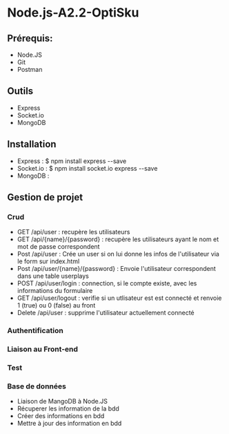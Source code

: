 # Node.js-A2.2-OptiSku
## Prérequis:
- Node.JS
- Git
- Postman

## Outils
- Express
- Socket.io
- MongoDB

## Installation
- Express : $ npm install express --save
- Socket.io : $ npm install socket.io express --save
- MongoDB : 

## Gestion de projet
### Crud
- GET /api/user : recupère les utilisateurs
- GET /api/{name}/{password} : recupère les utilisateurs ayant le nom et mot de passe correspondent
- Post /api/user : Crée un user si on lui donne les infos de l'utilisateur via le form sur index.html
- Post /api/user/{name}/{password} : Envoie l'utilisateur correspondent dans une table userplays
- POST /api/user/login : connection, si le compte existe, avec les informations du formulaire
- GET /api/user/logout : verifie si un utlisateur est est connecté et renvoie 1 (true) ou 0 (false) au front
- Delete /api/user : supprime l'utilisateur actuellement connecté

### Authentification

### Liaison au Front-end

### Test


### Base de données
- Liaison de MangoDB à Node.JS
- Récuperer les information de la bdd
- Créer des informations en bdd
- Mettre à jour des information en bdd

